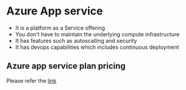 # Azure App service

- It is a platform as a Service offering
- You don't have to maintain the underlying compute infrastructure
- It has features such as autoscalling and security
- It has devops capabilities which includes continuous deployment

## Azure app service plan pricing

Please refer the [link](https://azure.microsoft.com/en-in/pricing/details/app-service/windows/)
